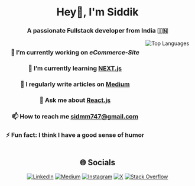 <h1 align="center">Hey👋, I'm Siddik</h1>
<h3 align="center">A passionate Fullstack developer from India 🇮🇳</h3>
<div align="center">
  <div style="display: inline-block; vertical-align: top;">
    <h3>🔭 I’m currently working on <i>eCommerce-Site</i></h3>
    <h3>🌱 I’m currently learning <a href="https://nextjs.org/">NEXT.js</a></h3>
    <h3>📝 I regularly write articles on <a href="https://medium.com/@sidmm747">Medium</a></h3>
    <h3>💬 Ask me about <a href="https://react.dev">React.js</a></h3>
    <h3>📫 How to reach me <a href="mailto:sidmm747@gmail.com">sidmm747@gmail.com</a></h3>
    <h3>⚡ Fun fact: I think I have a good sense of humor</h3>
  </div>

  <div style="display: inline-block; vertical-align: top;">
    <img src="https://github-readme-stats.vercel.app/api/top-langs/?username=SiddikMulla&theme=dark&hide_border=false&include_all_commits=true&count_private=true&layout=compact" alt="Top Languages" />
  </div>
  
## 🌐 Socials
[![LinkedIn](https://img.shields.io/badge/LinkedIn-%230077B5.svg?logo=linkedin&logoColor=white)](https://linkedin.com/in/siddik-mulla-214a33258) [![Medium](https://img.shields.io/badge/Medium-12100E?logo=medium&logoColor=white)](https://medium.com/@sidmm747) [![Instagram](https://img.shields.io/badge/Instagram-%23E4405F.svg?logo=Instagram&logoColor=white)](https://instagram.com/__Sid.m)  [![X](https://img.shields.io/badge/X-black.svg?logo=X&logoColor=white)](https://x.com/__sid_m) [![Stack Overflow](https://img.shields.io/badge/-Stackoverflow-FE7A16?logo=stack-overflow&logoColor=white)](https://stackoverflow.com/users/siddik-mulla)

</div>


